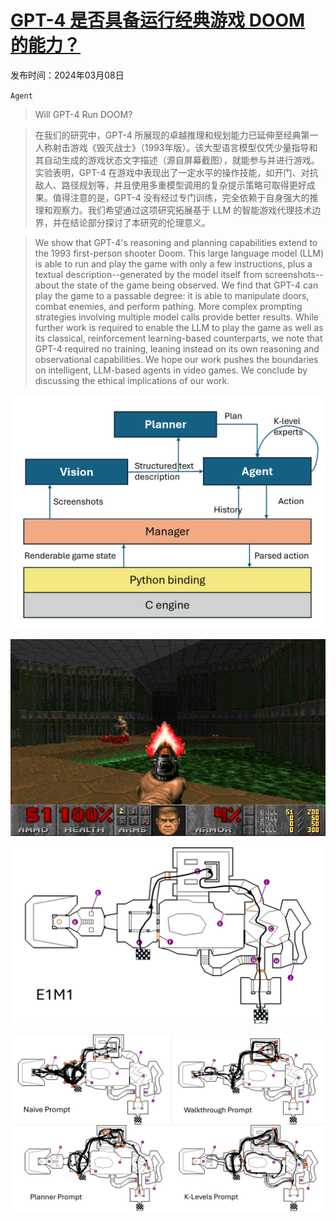 # [GPT-4 是否具备运行经典游戏 DOOM 的能力？](https://arxiv.org/abs/2403.05468)

发布时间：2024年03月08日

`Agent`

> Will GPT-4 Run DOOM?

> 在我们的研究中，GPT-4 所展现的卓越推理和规划能力已延伸至经典第一人称射击游戏《毁灭战士》（1993年版）。该大型语言模型仅凭少量指导和其自动生成的游戏状态文字描述（源自屏幕截图），就能参与并进行游戏。实验表明，GPT-4 在游戏中表现出了一定水平的操作技能，如开门、对抗敌人、路径规划等，并且使用多重模型调用的复杂提示策略可取得更好成果。值得注意的是，GPT-4 没有经过专门训练，完全依赖于自身强大的推理和观察力。我们希望通过这项研究拓展基于 LLM 的智能游戏代理技术边界，并在结论部分探讨了本研究的伦理意义。

> We show that GPT-4's reasoning and planning capabilities extend to the 1993 first-person shooter Doom. This large language model (LLM) is able to run and play the game with only a few instructions, plus a textual description--generated by the model itself from screenshots--about the state of the game being observed. We find that GPT-4 can play the game to a passable degree: it is able to manipulate doors, combat enemies, and perform pathing. More complex prompting strategies involving multiple model calls provide better results. While further work is required to enable the LLM to play the game as well as its classical, reinforcement learning-based counterparts, we note that GPT-4 required no training, leaning instead on its own reasoning and observational capabilities. We hope our work pushes the boundaries on intelligent, LLM-based agents in video games. We conclude by discussing the ethical implications of our work.

![GPT-4 是否具备运行经典游戏 DOOM 的能力？](../../../paper_images/2403.05468/doom_flowchart_expanded.png)

![GPT-4 是否具备运行经典游戏 DOOM 的能力？](../../../paper_images/2403.05468/sample_screenshot.png)

![GPT-4 是否具备运行经典游戏 DOOM 的能力？](../../../paper_images/2403.05468/E1M1_walkthrough_w_human.png)

![GPT-4 是否具备运行经典游戏 DOOM 的能力？](../../../paper_images/2403.05468/E1M1_all_trajectories.png)